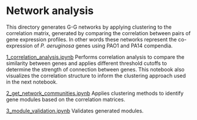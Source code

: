 # Network analysis
This directory generates G-G networks by applying clustering to the correlation matrix, generated by comparing the correlation between pairs of gene expression profiles. In other words these networks represent the co-expression of _P. aeruginosa_ genes using PAO1 and PA14 compendia.

[1_correlation_analysis.ipynb](1_correlation_analysis.ipynb) Performs correlation analysis to compare the similarity between genes and applies different threshold cutoffs to determine the strength of connection between genes. This notebook also visualizes the correlation structure to inform the clustering approach used in the next notebook.

[2_get_network_communities.ipynb](2_get_network_communities.ipynb) Applies clustering methods to identify gene modules based on the correlation matrices.

[3_module_validation.ipynb](3_module_validation.ipynb) Validates generated modules.

<!---Say which clustering method was decided and why>
<!---Plots of validation>
